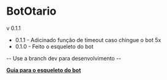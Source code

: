 # BotOtario
v 0.1.1


* 0.1.1 - Adicinado função de timeout caso chingue o bot 5x
* 0.1.0 - Feito o esqueleto do bot

 -- Use a branch dev para desenvolvimento --

 [**Guia para o esqueleto do bot**](https://bit.ly/3ek2fZD)
